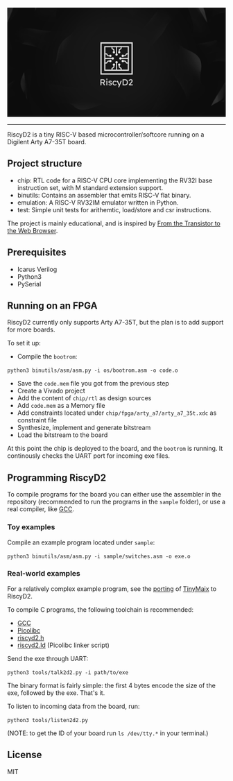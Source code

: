 ![RiscyD2](./demo/riscyd2_banner.png)

---

RiscyD2 is a tiny RISC-V based microcontroller/softcore running on a Digilent Arty A7-35T board.

## Project structure

- chip: RTL code for a RISC-V CPU core implementing the RV32I base instruction set, with M standard extension support.
- binutils: Contains an assembler that emits RISC-V flat binary.
- emulation: A RISC-V RV32IM emulator written in Python.
- test: Simple unit tests for arithemtic, load/store and csr instructions.

The project is mainly educational, and is inspired by [From the Transistor to the Web Browser](https://github.com/geohot/fromthetransistor).

## Prerequisites

- Icarus Verilog
- Python3
- PySerial

## Running on an FPGA

RiscyD2 currently only supports Arty A7-35T, but the plan is to add support for more boards.

To set it up:
- Compile the `bootrom`: 

`python3 binutils/asm/asm.py -i os/bootrom.asm -o code.o`

- Save the `code.mem` file you got from the previous step
- Create a Vivado project
- Add the content of `chip/rtl` as design sources
- Add `code.mem` as a Memory file
- Add constraints located under `chip/fpga/arty_a7/arty_a7_35t.xdc` as constraint file
- Synthesize, implement and generate bitstream
- Load the bitstream to the board

At this point the chip is deployed to the board, and the `bootrom` is running. It continously checks the UART port for incoming exe files.

## Programming RiscyD2

To compile programs for the board you can either use the assembler in the repository (recommended to run the programs in the `sample` folder), or use a real compiler, like [GCC](https://github.com/riscv-collab/riscv-gnu-toolchain).

### Toy examples

Compile an example program located under `sample`:

`python3 binutils/asm/asm.py -i sample/switches.asm -o exe.o`

### Real-world examples

For a relatively complex example program, see the [porting](https://github.com/wpmed92/TinyMaix-RiscyD2) of [TinyMaix](https://github.com/sipeed/TinyMaix) to RiscyD2.

To compile C programs, the following toolchain is recommended:

- [GCC](https://github.com/riscv-collab/riscv-gnu-toolchain)
- [Picolibc](https://github.com/picolibc/picolibc)
- [riscyd2.h](lib/riscyd2.h)
- [riscyd2.ld](lib/riscyd2.ld) (Picolibc linker script)


Send the exe through UART:

`python3 tools/talk2d2.py -i path/to/exe`

The binary format is fairly simple: the first 4 bytes encode the size of the exe, followed by the exe. That's it.

To listen to incoming data from the board, run:

`python3 tools/listen2d2.py`

(NOTE: to get the ID of your board run `ls /dev/tty.*` in your terminal.)

## License

MIT
